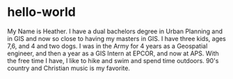 # hello-world

My Name is Heather. I have a dual bachelors degree in Urban Planning and in GIS and now so close to having my masters in GIS. 
I have three kids, ages 7,6, and 4 and two dogs. 
I was in the Army for 4 years as a Geospatial engineer, and then a year as a GIS Intern at EPCOR, and now at APS. 
With the free time I have, I like to hike and swim and spend time outdoors. 
90's country and Christian music is my favorite. 
